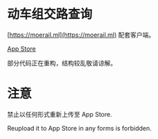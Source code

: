 # 动车组交路查询 

[https://moerail.ml](https://moerail.ml) 配套客户端。

[App Store](https://apps.apple.com/cn/app/%E5%8A%A8%E8%BD%A6%E7%BB%84%E4%BA%A4%E8%B7%AF%E6%9F%A5%E8%AF%A2/id1471687297?ls=1)

部分代码正在重构，结构较乱敬请谅解。

# 注意

禁止以任何形式重新上传至 App Store.

Reupload it to App Store in any forms is forbidden.
